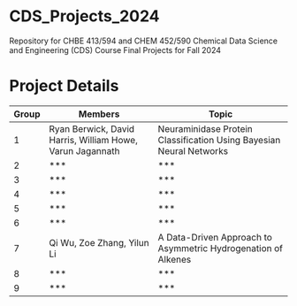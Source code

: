 # CDS_Projects_2024
Repository for CHBE 413/594 and CHEM 452/590 Chemical Data Science and Engineering (CDS) Course Final Projects for Fall 2024

# Project Details

| Group | Members                       | Topic                        |
|-------|-------------------------------|------------------------------|
| 1     | Ryan Berwick, David Harris, William Howe, Varun Jagannath    | Neuraminidase Protein Classification Using Bayesian Neural Networks |
| 2     | ***     | *** |
| 3     | ***     | *** |
| 4     | ***     | *** |
| 5     | ***     | *** |
| 6     | ***     | *** |
| 7     | Qi Wu, Zoe Zhang, Yilun Li | A Data-Driven Approach to Asymmetric Hydrogenation of Alkenes |
| 8     | ***     | *** |
| 9     | ***     | *** |
